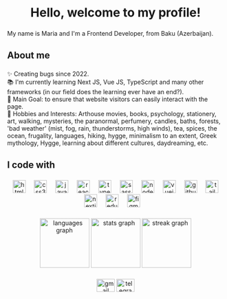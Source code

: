 <h1 align="center">Hello, welcome to my profile!</h1>

###

<p align="left">My name is Maria and I'm a Frontend Developer, from Baku (Azerbaijan).</p>

###

<h2 align="left">About me</h2>

###

<p align="left">✨ Creating bugs since 2022.<br>📚 I'm currently learning Next JS, Vue JS, TypeScript and many other frameworks (in our field does the learning ever have an end?).<br>🎯 Main Goal: to ensure that website visitors can easily interact with the page.<br>🎲 Hobbies and Interests: Arthouse movies, books, psychology, stationery, art, walking, mysteries, the paranormal, perfumery, candles, baths, forests, 'bad weather' (mist, fog, rain, thunderstorms, high winds),  tea, spices, the ocean, frugality, languages,  hiking, hygge, minimalism to an extent, Greek mythology, Hygge, learning about different cultures, daydreaming, etc.</p>

###

<h2 align="left">I code with</h2>

###

<div align="center">
  <img src="https://cdn.jsdelivr.net/gh/devicons/devicon/icons/html5/html5-original.svg" height="30" alt="html5 logo"  />
  <img width="12" />
  <img src="https://cdn.jsdelivr.net/gh/devicons/devicon/icons/css3/css3-original.svg" height="30" alt="css3 logo"  />
  <img width="12" />
  <img src="https://cdn.jsdelivr.net/gh/devicons/devicon/icons/javascript/javascript-original.svg" height="30" alt="javascript logo"  />
  <img width="12" />
  <img src="https://cdn.jsdelivr.net/gh/devicons/devicon/icons/react/react-original.svg" height="30" alt="react logo"  />
  <img width="12" />
  <img src="https://cdn.jsdelivr.net/gh/devicons/devicon/icons/typescript/typescript-original.svg" height="30" alt="typescript logo"  />
  <img width="12" />
  <img src="https://cdn.jsdelivr.net/gh/devicons/devicon/icons/sass/sass-original.svg" height="30" alt="sass logo"  />
  <img width="12" />
  <img src="https://cdn.jsdelivr.net/gh/devicons/devicon/icons/nodejs/nodejs-original.svg" height="30" alt="nodejs logo"  />
  <img width="12" />
  <img src="https://cdn.jsdelivr.net/gh/devicons/devicon/icons/vuejs/vuejs-original.svg" height="30" alt="vuejs logo"  />
  <img width="12" />
  <img src="https://cdn.jsdelivr.net/gh/devicons/devicon/icons/github/github-original.svg" height="30" alt="github logo"  />
  <img width="12" />
<img src="https://cdn.jsdelivr.net/gh/devicons/devicon/icons/tailwindcss/tailwindcss-original-wordmark.svg" height="30" alt="tailwindcss logo"  />
  <img src="https://cdn.jsdelivr.net/gh/devicons/devicon/icons/nextjs/nextjs-original.svg" height="30" alt="nextjs logo"  />
  <img width="12" />
  <img src="https://cdn.jsdelivr.net/gh/devicons/devicon/icons/redux/redux-original.svg" height="30" alt="redux logo"  />
  <img width="12" />
  <img src="https://cdn.jsdelivr.net/gh/devicons/devicon/icons/figma/figma-original.svg" height="30" alt="figma logo"  />
   <img width="12" />
</div>

###

<div align="left">
</div>

###

<div align="center">
  <img src="https://github-readme-stats.vercel.app/api/top-langs?username=MariaAbba&locale=en&hide_title=false&layout=compact&card_width=320&langs_count=5&theme=dracula&hide_border=false&order=2" height="115" alt="languages graph"  /> 
  <img src="https://github-readme-stats.vercel.app/api?username=MariaAbba&hide_title=false&hide_rank=false&show_icons=true&include_all_commits=true&count_private=true&disable_animations=false&theme=dracula&locale=en&hide_border=false&order=1" height="115" alt="stats graph"  /> 
  <img src="https://streak-stats.demolab.com?user=MariaAbba&locale=en&mode=daily&theme=dracula&hide_border=false&border_radius=5&order=3" height="115" alt="streak graph"  /> 
<!--    <img src="https://github-readme-activity-graph.vercel.app/graph?username=MariaAbba&radius=16&theme=react&area=true&order=5" height="150" alt="activity-graph graph"  /> -->
</div>

###

<div align="center">

<!--<a href="https://www.linkedin.com/in/maria-abbasova">  <img src="https://raw.githubusercontent.com/maurodesouza/profile-readme-generator/master/src/assets/icons/social/linkedin/default.svg" width="42" height="30" alt="linkedin logo"  /></a> /> -->
  <img src="https://raw.githubusercontent.com/maurodesouza/profile-readme-generator/master/src/assets/icons/social/gmail/default.svg" width="42" height="30" alt="gmail logo"  />
 <a href="https://t.me/MaryBondM">
  <img src="https://raw.githubusercontent.com/maurodesouza/profile-readme-generator/master/src/assets/icons/social/telegram/default.svg" width="42" height="30" alt="telegram logo"  />
</a>


###
</div>

###

<div align="left">
</div>

###



###
